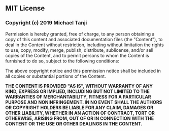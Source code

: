 ## MIT License

### Copyright (c) 2019 Michael Tanji

Permission is hereby granted, free of charge, to any person obtaining a copy
of this content and associated documentation files (the "Content"), to deal
in the Content without restriction, including without limitation the rights
to use, copy, modify, merge, publish, distribute, sublicense, and/or sell
copies of the Content, and to permit persons to whom the Content is
furnished to do so, subject to the following conditions:

The above copyright notice and this permission notice shall be included in all
copies or substantial portions of the Content.

**THE CONTENT IS PROVIDED "AS IS", WITHOUT WARRANTY OF ANY KIND, EXPRESS OR
IMPLIED, INCLUDING BUT NOT LIMITED TO THE WARRANTIES OF MERCHANTABILITY,
FITNESS FOR A PARTICULAR PURPOSE AND NONINFRINGEMENT. IN NO EVENT SHALL THE
AUTHORS OR COPYRIGHT HOLDERS BE LIABLE FOR ANY CLAIM, DAMAGES OR OTHER
LIABILITY, WHETHER IN AN ACTION OF CONTRACT, TORT OR OTHERWISE, ARISING FROM,
OUT OF OR IN CONNECTION WITH THE CONTENT OR THE USE OR OTHER DEALINGS IN THE
CONTENT.**
